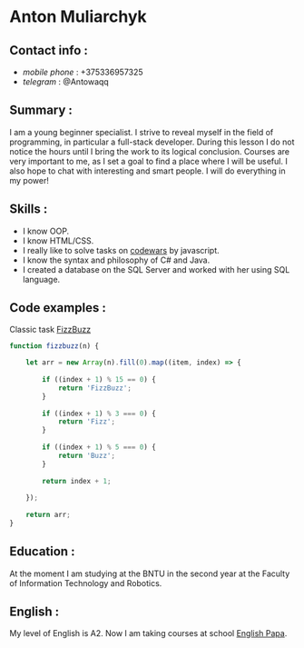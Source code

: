 # Anton Muliarchyk

## Contact info :
* *mobile phone* : +375336957325
* *telegram* : @Antowaqq

## Summary :
I am a young beginner specialist. I strive to reveal myself in the field of programming, in particular a full-stack developer. During this lesson I do not notice the hours until I bring the work to its logical conclusion. Courses are very important to me, as I set a goal to find a place where I will be useful. I also hope to chat with interesting and smart people. I will do everything in my power!

## Skills :
* I know OOP.
* I know HTML/CSS.
* I really like to solve tasks on [codewars](https://www.codewars.com/users/Antowa-qq) by javascript.
* I know the syntax and philosophy of C# and Java.
* I created a database on the SQL Server and worked with her using SQL language.

## Code examples : 
Сlassic task [FizzBuzz](https://www.codewars.com/kata/fizz-buzz)
```javascript
function fizzbuzz(n) {

    let arr = new Array(n).fill(0).map((item, index) => {
    
        if ((index + 1) % 15 == 0) {
            return 'FizzBuzz';
        }
        
        if ((index + 1) % 3 === 0) {
            return 'Fizz';
        }
        
        if ((index + 1) % 5 === 0) {
            return 'Buzz';
        }
        
        return index + 1;
        
    });
    
    return arr;
}
```

## Education :
At the moment I am studying at the BNTU in the second year at the Faculty of Information Technology and Robotics.

## English :
My level of English is A2. Now I am taking courses at school [English Papa](https://englishpapa.by).
